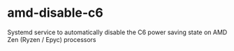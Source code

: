 # amd-disable-c6
Systemd service to automatically disable the C6 power saving state on AMD Zen (Ryzen / Epyc) processors
